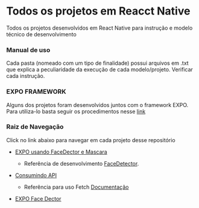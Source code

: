 # Todos os projetos em Reacct Native

Todos os projetos desenvolvidos em React Native para instrução e modelo técnico de desenvolvimento

### Manual de uso

Cada pasta (nomeado com um tipo de finalidade) possui arquivos em .txt que explica a peculiaridade da execução de cada 
modelo/projeto. Verificar cada instrução.

### EXPO FRAMEWORK

Alguns dos projetos foram desenvolvidos juntos com o framework EXPO. Para utiliza-lo basta seguir os procedimentos nesse [link](https://docs.expo.io/get-started/installation/)

### Raiz de Navegação

Click no link abaixo para navegar em cada projeto desse repositório

* [EXPO usando FaceDector e Mascara](https://github.com/wilsonfalcao/ReactNative-Projects/tree/main/ReactNative%20-%20Usando%20Mascara%20no%20FaceDetector)

    * Referência de desenvolvimento [FaceDetector](https://docs.expo.io/versions/latest/sdk/facedetector/).

* [Consumindo API](https://github.com/wilsonfalcao/ReactNative-Projects/tree/main/ReactNative%20-%20Consumindo%20Web%20Service)
    
    * Referência para uso Fetch [Documentação](https://developer.mozilla.org/en-US/docs/Web/API/Fetch_API/Using_Fetch)

* [EXPO Face Dector]()